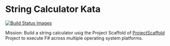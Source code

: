 # String Calculator Kata

<a href="https://travis-ci.org/Adron/sharpKataStringCalc">
<img title="Build Status Images" src="https://travis-ci.org/Adron/sharpKataStringCalc.svg">
</a>


Mission: Build a string calculator usig the Project Scaffold of [ProjectScaffold](https://github.com/fsprojects/ProjectScaffold) Project to execute F# across multiple operating system platforms.
